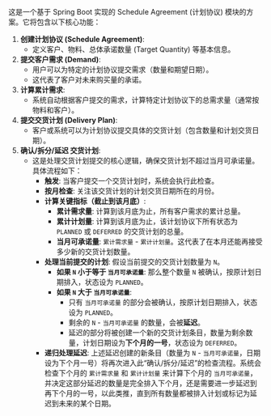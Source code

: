 这是一个基于 Spring Boot 实现的 Schedule Agreement (计划协议) 模块的方案。它将包含以下核心功能：

1.  **创建计划协议 (Schedule Agreement)**:
    *   定义客户、物料、总体承诺数量 (Target Quantity) 等基本信息。
2.  **提交客户需求 (Demand)**:
    *   用户可以为特定的计划协议提交需求（数量和期望日期）。
    *   这代表了客户对未来购买量的承诺。
3.  **计算累计需求**:
    *   系统自动根据客户提交的需求，计算特定计划协议下的总需求量（通常按物料和客户）。
4.  **提交交货计划 (Delivery Plan)**:
    *   客户或系统可以为计划协议提交具体的交货计划（包含数量和计划交货日期）。
5.  **确认/拆分/延迟 交货计划**:
    *   这是处理交货计划提交的核心逻辑，确保交货计划不超过当月可承诺量。具体流程如下：
        *   **触发**: 当客户提交一个交货计划时，系统会执行此检查。
        *   **按月检查**: 关注该交货计划的计划交货日期所在的月份。
        *   **计算关键指标（截止到该月底）**:
            *   **累计需求量**: 计算到该月底为止，所有客户需求的累计总量。
            *   **累计计划量**: 计算到该月底为止，该计划协议下所有状态为 `PLANNED` 或 `DEFERRED` 的交货计划的总量。
            *   **当月可承诺量**: `累计需求量` - `累计计划量`。这代表了在本月还能再接受多少新的交货计划数量。
        *   **处理当前提交的计划**: 假设当前提交的交货计划数量为 `N`。
            *   **如果 `N` 小于等于 `当月可承诺量`**: 那么整个数量 `N` 被确认，按原计划日期排入，状态设为 `PLANNED`。
            *   **如果 `N` 大于 `当月可承诺量`**:
                *   只有 `当月可承诺量` 的部分会被确认，按原计划日期排入，状态设为 `PLANNED`。
                *   剩余的 `N` - `当月可承诺量` 的数量，会被**延迟**。
                *   延迟的部分将被创建一个新的交货计划条目，数量为剩余数量，计划日期设为**下个月的一号**，状态设为 `DEFERRED`。
        *   **递归处理延迟**: 上述延迟创建的新条目（数量为 `N` - `当月可承诺量`，日期设为下个月一号）将再次进入此“确认/拆分/延迟”的检查流程。系统会检查下个月的 `累计需求量` 和 `累计计划量` 来计算下个月的 `当月可承诺量`，并决定这部分延迟的数量是完全排入下个月，还是需要进一步延迟到再下个月的一号，以此类推，直到所有数量都被排入计划或标记为延迟到未来的某个日期。

